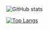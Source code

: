 ![GitHub stats](https://github-readme-stats.vercel.app/api?username=PiggyAI&show_icons=true&theme=tokyonight) 

[![Top Langs](https://github-readme-stats.vercel.app/api/top-langs/?username=PiggyAIC&theme=tokyonight)]()
